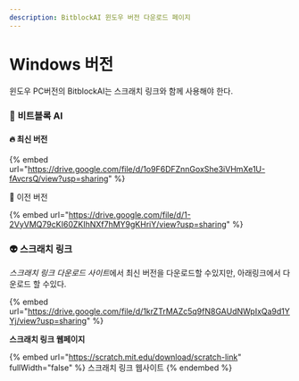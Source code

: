 ```yaml
---
description: BitblockAI 윈도우 버전 다운로드 페이지
---
```


# Windows 버전

윈도우 PC버전의 BitblockAI는 스크래치 링크와 함께 사용해야 한다.

### 👦 **비트블록 AI**

#### 🔥 최신 버전

{% embed url="https://drive.google.com/file/d/1o9F6DFZnnGoxShe3iVHmXe1U-fAvcrsQ/view?usp=sharing" %}

🌾 이전 버전

{% embed url="https://drive.google.com/file/d/1-2VyVMQ79cKI60ZKIhNXf7hMY9gKHriY/view?usp=sharing" %}

### 👽 **스크래치 링크**

_스크래치 링크 다운로드 사이&#xD2B8;_&#xC5D0;서 최신  버전을 다운로드할 수있지만,  아래링크에서 다운로드 할 수있다.

{% embed url="https://drive.google.com/file/d/1krZTrMAZc5q9fN8GAUdNWpIxQa9d1YYj/view?usp=sharing" %}

**스크래치 링크 웹페이지**

{% embed url="https://scratch.mit.edu/download/scratch-link" fullWidth="false" %}
스크래치 링크 웹사이트
{% endembed %}

